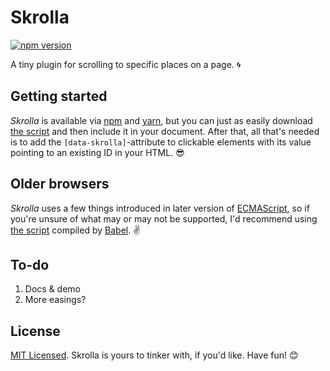 # Skrolla

[![npm version](https://badge.fury.io/js/skrolla.svg)](https://badge.fury.io/js/skrolla)

A tiny plugin for scrolling to specific places on a page. :cyclone:

## Getting started

_Skrolla_ is available via [npm](//npmjs.com/package/skrolla) and [yarn](//yarnpkg.com/en/package/skrolla), but you can just as easily download [the script](dist/skrolla.js) and then include it in your document. After that, all that's needed is to add the `[data-skrolla]`-attribute to clickable elements with its value pointing to an existing ID in your HTML. :sunglasses:

## Older browsers

_Skrolla_ uses a few things introduced in later version of [ECMAScript](//en.wikipedia.org/wiki/ECMAScript), so if you're unsure of what may or may not be supported, I'd recommend using [the script](dist/skrolla.babel.js) compiled by [Babel](//babeljs.io). :v:

## To-do

1. Docs & demo
2. More easings?

## License

[MIT Licensed](LICENSE). Skrolla is yours to tinker with, if you'd like. Have fun! :blush:
